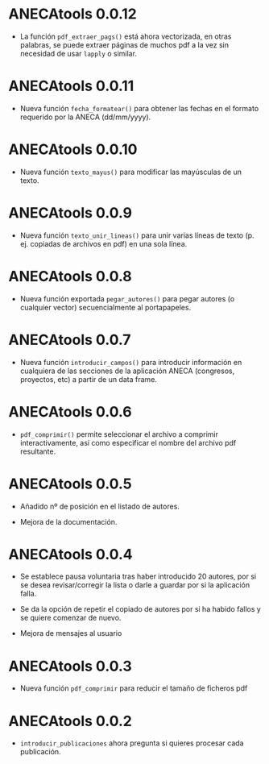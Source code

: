 # ANECAtools 0.0.12

* La función `pdf_extraer_pags()` está ahora vectorizada, en otras palabras, se puede extraer páginas de muchos pdf a la vez sin necesidad de usar `lapply` o similar. 

# ANECAtools 0.0.11

* Nueva función `fecha_formatear()` para obtener las fechas en el formato requerido por la ANECA (dd/mm/yyyy). 

# ANECAtools 0.0.10

* Nueva función `texto_mayus()` para modificar las mayúsculas de un texto. 

# ANECAtools 0.0.9

* Nueva función `texto_unir_lineas()` para unir varias líneas de texto (p. ej. copiadas de archivos en pdf) en una sola línea. 

# ANECAtools 0.0.8

* Nueva función exportada `pegar_autores()` para pegar autores (o cualquier vector) secuencialmente al portapapeles. 

# ANECAtools 0.0.7

* Nueva función `introducir_campos()` para introducir información en cualquiera de las secciones de la aplicación ANECA (congresos, proyectos, etc) a partir de un data frame. 

# ANECAtools 0.0.6

* `pdf_comprimir()` permite seleccionar el archivo a comprimir interactivamente, así como especificar el nombre del archivo pdf resultante.


# ANECAtools 0.0.5

* Añadido nº de posición en el listado de autores.

* Mejora de la documentación.

# ANECAtools 0.0.4

* Se establece pausa voluntaria tras haber introducido 20 autores, por si se desea revisar/corregir la lista o darle a guardar por si la aplicación falla.

* Se da la opción de repetir el copiado de autores por si ha habido fallos y se quiere comenzar de nuevo.

* Mejora de mensajes al usuario


# ANECAtools 0.0.3

* Nueva función `pdf_comprimir` para reducir el tamaño de ficheros pdf

# ANECAtools 0.0.2

* `introducir_publicaciones` ahora pregunta si quieres procesar cada publicación.


